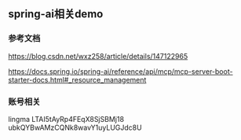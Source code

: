 ## spring-ai相关demo

### 参考文档
https://blog.csdn.net/wxz258/article/details/147122965

https://docs.spring.io/spring-ai/reference/api/mcp/mcp-server-boot-starter-docs.html#_resource_management


### 账号相关
lingma
LTAI5tAyRp4FEqX8SjSBMj18
ubkQYBwAMzCQNk8wavY1uyLUGJdc8U